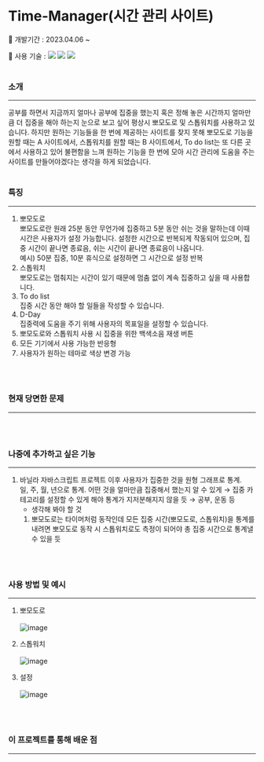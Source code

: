 # Time-Manager(시간 관리 사이트)
📌 개발기간 : 2023.04.06 ~

📌 사용 기술 : <img src="https://img.shields.io/badge/-JavaScript-F7DF1E?style=flat&logo=JavaScript&logoColor=white"/>
<img src="https://img.shields.io/badge/-HTML-E34F26?style=flat&logo=HTML5&logoColor=white"/>
<img src="https://img.shields.io/badge/-CSS-1572B6?style=flat&logo=CSS3&logoColor=white"/>
<br/>
<br/>

### 소개

---

공부를 하면서 지금까지 얼마나 공부에 집중을 했는지 혹은 정해 놓은 시간까지 얼마만큼 더 집중을 해야 하는지 눈으로 보고 싶어 평상시 뽀모도로 및 스톱워치를 사용하고 있습니다. 하지만 원하는 기능들을 한 번에 제공하는 사이트를 찾지 못해 뽀모도로 기능을 원할 때는 A 사이트에서, 스톱워치를 원할 때는 B 사이트에서, To do list는 또 다른 곳에서 사용하고 있어 불편함을 느껴 원하는 기능을 한 번에 모아 시간 관리에 도움을 주는 사이트를 만들어야겠다는 생각을 하게 되었습니다. 
<br/>
<br/>

### 특징

---

1. 뽀모도로<br/> 
뽀모도로란 원래 25분 동안 무언가에 집중하고 5분 동안 쉬는 것을 말하는데 이때 시간은 사용자가 설정 가능합니다. 설정한 시간으로 반복되게 작동되어 있으며, 집중 시간이 끝나면 종료음, 쉬는 시간이 끝나면 종료음이 나옵니다.<br/>
예시) 50분 집중, 10분 휴식으로 설정하면 그 시간으로 설정 반복
2. 스톱워치<br/>
뽀모도로는 멈춰지는 시간이 있기 때문에 멈춤 없이 계속 집중하고 싶을 때 사용합니다.
3. To do list<br/>
집중 시간 동안 해야 할 일들을 작성할 수 있습니다.
4. D-Day<br/>
집중력에 도움을 주기 위해 사용자의 목표일을 설정할 수 있습니다.     
5. 뽀모도로와 스톱워치 사용 시 집중을 위한 백색소음 재생 버튼
6. 모든 기기에서 사용 가능한 반응형
7. 사용자가 원하는 테마로 색상 변경 가능
<br/>
<br/>

### 현재 당면한 문제
---
<br/>
<br/>

### 나중에 추가하고 싶은 기능
---

1. 바닐라 자바스크립트 프로젝트 이후 사용자가 집중한 것을 원형 그래프로 통계.<br/>
일, 주, 월, 년으로 통계. 어떤 것을 얼마만큼 집중해서 했는지 알 수 있게 → 집중 카테고리를 설정할 수 있게 해야 통계가 지저분해지지 않을 듯 → 공부, 운동 등
    - 생각해 봐야 할 것
    1. 뽀모도로는 타이머처럼 동작인데 모든 집중 시간(뽀모도로, 스톱워치)을 통계를 내려면 뽀모도로 동작 시 스톱워치로도 측정이 되어야 총 집중 시간으로 통계낼 수 있을 듯
<br/>
<br/>

### 사용 방법 및 예시
---

1. 뽀모도로<br/><br/>
![image](https://user-images.githubusercontent.com/73331052/231891187-2b56f937-d30a-47fd-b64c-163d980479b5.png)

2. 스톱워치<br/><br/> 
![image](https://user-images.githubusercontent.com/73331052/231891462-8d58f5bb-86fa-4b80-99ff-f537c13447a7.png)

3. 설정<br/><br/>
![image](https://user-images.githubusercontent.com/73331052/231891531-f1426319-10b0-43a2-bdb6-4415c281e1db.png)

<br/>
<br/>

### 이 프로젝트를 통해 배운 점
---
